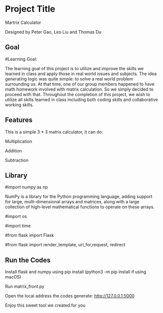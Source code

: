 
# Project Title

Martrix Calculator 

Designed by Peter Gao, Leo Liu and Thomas Du 







## Goal
#Learning Goal: 

The learning goal of this project is to utilize and improve the skills we learned in class and apply those in real world issues and subjects. The idea generating logic was quite simple: to solve a real world problem surrounding us. At that time, one of our group members happened to have math homework involved with matrix calculation. So we simply decided to proceed with that. Throughout the completion of this project, we wish to utilize all skills learned in class including both coding skills and collaborative working skills.
## Features

This is a simple 3 * 3 matrix calculator, it can do:

Multiplication 

Addition

Subtraction
## Library 
#import numpy as np

NumPy is a library for the Python programming language, adding support for large, multi-dimensional arrays and matrices, along with a large collection of high-level mathematical functions to operate on these arrays.

#import os

#import time

#from flask import Flask

#from flask import render_template, url_for,request, redirect
## Run the Codes

Install flask and numpy using pip install (python3 -m pip install if using macOS)

Run matrix_front.py 

Open the local address the codes generate: http://127.0.0.1:5000

Enjoy this sweet tool we created for you